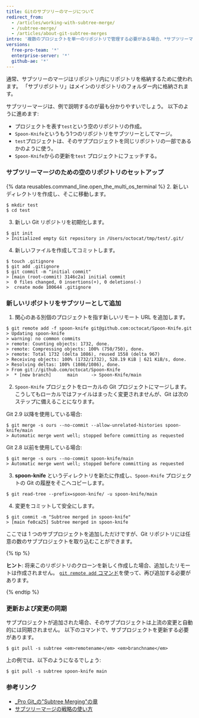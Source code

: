 ```yaml
---
title: Gitのサブツリーのマージについて
redirect_from:
  - /articles/working-with-subtree-merge/
  - /subtree-merge/
  - /articles/about-git-subtree-merges
intro: '複数のプロジェクトを単一のリポジトリで管理する必要がある場合、*サブツリーマージ*を使ってすべての参照を扱うことができます。'
versions:
  free-pro-team: '*'
  enterprise-server: '*'
  github-ae: '*'
---
```


通常、サブツリーのマージはリポジトリ内にリポジトリを格納するために使われます。 「サブリポジトリ」はメインのリポジトリのフォルダー内に格納されます。

サブツリーマージは、例で説明するのが最も分かりやすいでしょう。 以下のように進めます:

- プロジェクトを表す`test`という空のリポジトリの作成。
- `Spoon-Knife`というもう1つのリポジトリをサブツリーとしてマージ。
- `test`プロジェクトは、そのサブプロジェクトを同じリポジトリの一部であるかのように使う。
- `Spoon-Knife`からの更新を`test` プロジェクトにフェッチする。

### サブツリーマージのための空のリポジトリのセットアップ

{% data reusables.command_line.open_the_multi_os_terminal %}
2. 新しいディレクトリを作成し、そこに移動します。
  ```shell
  $ mkdir test
  $ cd test
  ```
3. 新しい Git リポジトリを初期化します。
  ```shell
  $ git init
  > Initialized empty Git repository in /Users/octocat/tmp/test/.git/
  ```
4. 新しいファイルを作成してコミットします。
  ```shell
  $ touch .gitignore
  $ git add .gitignore
  $ git commit -m "initial commit"
  > [main (root-commit) 3146c2a] initial commit
  >  0 files changed, 0 insertions(+), 0 deletions(-)
  >  create mode 100644 .gitignore
  ```

### 新しいリポジトリをサブツリーとして追加

1. 関心のある別個のプロジェクトを指す新しいリモート URL を追加します。
  ```shell
  $ git remote add -f spoon-knife git@github.com:octocat/Spoon-Knife.git
  > Updating spoon-knife
  > warning: no common commits
  > remote: Counting objects: 1732, done.
  > remote: Compressing objects: 100% (750/750), done.
  > remote: Total 1732 (delta 1086), reused 1558 (delta 967)
  > Receiving objects: 100% (1732/1732), 528.19 KiB | 621 KiB/s, done.
  > Resolving deltas: 100% (1086/1086), done.
  > From git://github.com/octocat/Spoon-Knife
  >  * [new branch]      main     -> Spoon-Knife/main
  ```
2. `Spoon-Knife` プロジェクトをローカルの Git プロジェクトにマージします。 こうしてもローカルではファイルはまったく変更されませんが、Git は次のステップに備えることになります。

  Git 2.9 以降を使用している場合:
  ```shell
  $ git merge -s ours --no-commit --allow-unrelated-histories spoon-knife/main
  > Automatic merge went well; stopped before committing as requested
  ```

  Git 2.8 以前を使用している場合:
  ```shell
  $ git merge -s ours --no-commit spoon-knife/main
  > Automatic merge went well; stopped before committing as requested
  ```
3. **spoon-knife** というディレクトリを新たに作成し、`Spoon-Knife` プロジェクトの Git の履歴をそこへコピーします。
  ```shell
  $ git read-tree --prefix=spoon-knife/ -u spoon-knife/main
  ```
4. 変更をコミットして安全にします。
  ```shell
  $ git commit -m "Subtree merged in spoon-knife"
  > [main fe0ca25] Subtree merged in spoon-knife
  ```

ここでは 1 つのサブプロジェクトを追加しただけですが、Git リポジトリには任意の数のサブプロジェクトを取り込むことができます。

{% tip %}

**ヒント**: 将来このリポジトリのクローンを新しく作成した場合、追加したリモートは作成されません。 [`git remote add` コマンド](/articles/adding-a-remote)を使って、再び追加する必要があります。

{% endtip %}

### 更新および変更の同期

サブプロジェクトが追加された場合、そのサブプロジェクトは上流の変更と自動的には同期されません。 以下のコマンドで、サブプロジェクトを更新する必要があります。

```shell
$ git pull -s subtree <em>remotename</em> <em>branchname</em>
```

上の例では、以下のようになるでしょう:

```shell
$ git pull -s subtree spoon-knife main
```

### 参考リンク

- [_Pro Git_の"Subtree Merging"の章](https://git-scm.com/book/en/Git-Tools-Subtree-Merging)
- [サブツリーマージの戦略の使い方](https://www.kernel.org/pub/software/scm/git/docs/howto/using-merge-subtree.html)
